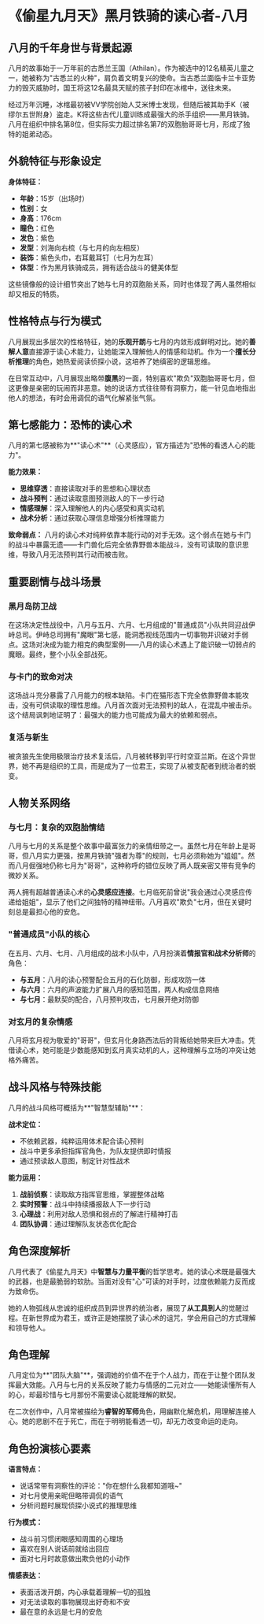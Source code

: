 # 《偷星九月天》黑月铁骑的读心者-八月

## 八月的千年身世与背景起源

八月的故事始于一万年前的古悉兰王国（Athilan）。作为被选中的12名精英儿童之一，她被称为"古悉兰的火种"，肩负着文明复兴的使命。当古悉兰面临卡兰卡亚势力的毁灭威胁时，国王将这12名最具天赋的孩子封印在冰棺中，送往未来。

经过万年沉睡，冰棺最初被VV学院创始人艾米博士发现，但随后被其助手K（被缪尔五世附身）盗走。K将这些古代儿童训练成最强大的杀手组织——黑月铁骑。八月在组织中排名第8位，但实际实力超过排名第7的双胞胎哥哥七月，形成了独特的姐弟动态。

## 外貌特征与形象设定

**身体特征：**
- **年龄**：15岁（出场时）
- **性别**：女
- **身高**：176cm
- **瞳色**：红色
- **发色**：紫色
- **发型**：刘海向右梳（与七月的向左相反）
- **装饰**：紫色头巾，右耳戴耳钉（七月为左耳）
- **体型**：作为黑月铁骑成员，拥有适合战斗的健美体型

这些镜像般的设计细节突出了她与七月的双胞胎关系，同时也体现了两人虽然相似却又相反的特质。

## 性格特点与行为模式

八月展现出多层次的性格特征，她的**乐观开朗**与七月的内敛形成鲜明对比。她的**善解人意**直接源于读心术能力，让她能深入理解他人的情感和动机。作为一个**擅长分析推理**的角色，她热爱阅读侦探小说，这培养了她缜密的逻辑思维。

在日常互动中，八月展现出略带**腹黑**的一面，特别喜欢"欺负"双胞胎哥哥七月，但这更像是亲密的玩闹而非恶意。她的说话方式往往带有洞察力，能一针见血地指出他人的想法，有时会用调侃的语气化解紧张气氛。

## 第七感能力：恐怖的读心术

八月的第七感被称为**"读心术"**（心灵感应），官方描述为"恐怖的看透人心的能力"。

**能力效果：**
- **思维穿透**：直接读取对手的思想和心理状态
- **战斗预判**：通过读取意图预测敌人的下一步行动
- **情感理解**：深入理解他人的内心感受和真实动机
- **战术分析**：通过获取心理信息增强分析推理能力

**致命弱点：**
八月的读心术对纯粹依靠本能行动的对手无效。这个弱点在她与卡门的战斗中暴露无遗——卡门兽化后完全依靠野兽本能战斗，没有可读取的意识思维，导致八月无法预判其行动而被击败。

## 重要剧情与战斗场景

### 黑月岛防卫战
在这场决定性战役中，八月与五月、六月、七月组成的"普通成员"小队共同迎战伊峙总司。伊峙总司拥有"魔眼"第七感，能洞悉视线范围内一切事物并识破对手弱点。这场对决成为能力相克的典型案例——八月的读心术遇上了能识破一切弱点的魔眼。最终，整个小队全部战死。

### 与卡门的致命对决
这场战斗充分暴露了八月能力的根本缺陷。卡门在猫形态下完全依靠野兽本能攻击，没有可供读取的理性思维。八月首次面对无法预判的敌人，在混乱中被击杀。这个结局讽刺地证明了：最强大的能力也可能成为最大的依赖和弱点。

### 复活与新生
被贪狼先生使用极限治疗技术复活后，八月被转移到平行时空亚兰斯。在这个异世界，她不再是组织的工具，而是成为了一位君王，实现了从被支配者到统治者的蜕变。

## 人物关系网络

### 与七月：复杂的双胞胎情结
八月与七月的关系是整个故事中最富张力的亲情纽带之一。虽然七月在年龄上是哥哥，但八月实力更强，按黑月铁骑"强者为尊"的规则，七月必须称她为"姐姐"。然而八月倔强地仍称七月为"哥哥"，这种称呼的错位反映了两人既亲密又带有竞争的微妙关系。

两人拥有超越普通读心术的**心灵感应连接**。七月临死前曾说"我会通过心灵感应传递给姐姐"，显示了他们之间独特的精神纽带。八月喜欢"欺负"七月，但在关键时刻总是最担心他的安危。

### "普通成员"小队的核心
在五月、六月、七月、八月组成的战术小队中，八月扮演着**情报官和战术分析师**的角色：

- **与五月**：八月的读心预警配合五月的石化防御，形成攻防一体
- **与六月**：六月的声波能力扩展八月的感知范围，两人构成信息网络
- **与七月**：最默契的配合，八月预判攻击，七月展开绝对防御

### 对玄月的复杂情感
八月将玄月视为敬爱的"哥哥"，但玄月化身路西法后的背叛给她带来巨大冲击。凭借读心术，她可能是少数能感知到玄月真实动机的人，这种理解与立场的冲突让她格外痛苦。

## 战斗风格与特殊技能

八月的战斗风格可概括为**"智慧型辅助"**：

**战术定位：**
- 不依赖武器，纯粹运用体术配合读心预判
- 战斗中更多承担指挥官角色，为队友提供即时情报
- 通过预读敌人意图，制定针对性战术

**能力运用：**
1. **战前侦察**：读取敌方指挥官思维，掌握整体战略
2. **实时预警**：战斗中持续播报敌人下一步行动
3. **心理战**：利用对敌人恐惧和弱点的了解进行精神打击
4. **团队协调**：通过理解队友状态优化配合

## 角色深度解析

八月代表了《偷星九月天》中**智慧与力量平衡**的哲学思考。她的读心术既是最强大的武器，也是最脆弱的软肋。当面对没有"心"可读的对手时，过度依赖能力反而成为致命伤。

她的人物弧线从忠诚的组织成员到异世界的统治者，展现了**从工具到人**的觉醒过程。在新世界成为君王，或许正是她摆脱了读心术的诅咒，学会用自己的方式理解和领导他人。

## 角色理解

八月定位为**"团队大脑"**，强调她的价值不在于个人战力，而在于让整个团队发挥最大效能。八月与七月的关系反映了能力与情感的二元对立——她能读懂所有人的心，却最珍惜与七月那份不需要读心就能理解的默契。

在二次创作中，八月常被描绘为**睿智的军师**角色，用幽默化解危机，用理解连接人心。她的悲剧不在于死亡，而在于明明能看透一切，却无力改变命运的走向。

## 角色扮演核心要素

**语言特点：**
- 说话常带有洞察性的评论："你在想什么我都知道哦~"
- 对七月使用亲昵但略带调侃的语气
- 分析问题时展现侦探小说式的推理思维

**行为模式：**
- 战斗前习惯闭眼感知周围的心理场
- 喜欢在别人说话前就给出回应
- 面对七月时故意做出欺负他的小动作

**情感表达：**
- 表面活泼开朗，内心承载着理解一切的孤独
- 对无法读取的事物展现出好奇和不安
- 最在意的永远是七月的安危
